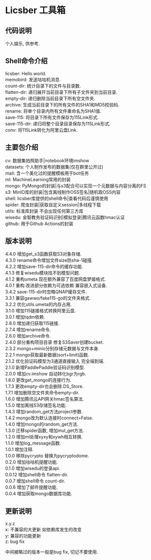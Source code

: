 # Licsber 工具箱

## 代码说明

个人娱乐, 供参考.

## Shell命令介绍

licsber: Hello world.  
memobird: 发送咕咕机消息.  
count-dir: 统计目录下的文件与目录数.  
flatten-dir: 递归展开当前目录下所有子文件夹到当前目录.  
empty-dir: 递归删除当前目录下所有空文件夹.    
archive: 生成当前目录下的所有文件的SHA1和MD5校验码.   
rename: 将单个目录内所有文件重命名为SHA1值.  
save-115: 将目录下所有文件保存为115Link形式.  
save-115-dir: 递归将整个目录目录保存为115Link形式.  
conv: 将115Link转化为阿里云盘Link.

## 主要包介绍

cv: 数据集拍照助手|notebook环境imshow  
datasets: 个人制作发布的数据集(仅在群里公开过)  
mail: 含一个美化过的提醒模板用于bot任务  
ml: MachineLearning常用的封装  
mongo: PyMongo的封装|与s3配合可以实现一个元数据与内容分离的FS  
s3: MinIO库的封装|包含离线制作OSS签名|随机取OSS内容  
shell: licsber库提供的shell命令|查看代码后谨慎使用  
spider: 爬虫封装|获取自定义session|多线程下载  
utils: 标准库封装 不会出现任何第三方库  
wisedu: 金智教务验证码识别|模拟登录|腾讯云函数hmac认证  
github: 用于Github Actions的封装

## 版本说明

4.4.0 增加get_s3函数获取S3对象存储.  
4.3.0 rename命令增加文件size防sha-1碰撞.  
4.2.2 增加save-115-dir命令的缓存功能.  
4.1.3 修复wisedu模块找不到模型问题.  
4.1.2 重构umeta 现在额外兼容了百度网盘梦姬格式.  
4.0.1 重构 改进部分依赖为可选依赖 兼容嵌入式设备.  
3.4.2 save-115-dir时忽略QNAP缓存文件.  
3.3.1 兼容gawwo/fake115-go的文件夹格式.  
3.2.2 优化utils.umeta的内存占用.  
3.1.0 增加115链接格式转换阿里云盘.  
3.0.1 增加tqdm依赖.  
2.8.0 增加递归获取115链接.  
2.7.4 增加rename命令.  
2.6.0 增加archive命令.  
2.4.0 部分重构项目目录 修复S3Saver创建bucket.  
2.3.2 mongo+minio分别存储元数据与文件本身.  
2.2.1 mongo获取最新数据(sort+limit)函数.  
2.1.2 优化验证码模型为3通道直接输入 完全端到端.  
2.1.0 新增PaddlePaddle验证码识别模型.  
2.0.0 增加cv.imshow 自动转化bgr为rgb.  
1.8.0 更改get_mongo的连接行为.  
1.7.3 更改empty-dir也会删除.DS_Store.  
1.7.1 增加删除空文件夹命令empty-dir.   
1.6.0 增加腾讯云API网关hmac签名算法.  
1.5.0 增加离线S3存储签名功能.  
1.4.3 增加random_get方法project参数.  
1.4.2 mongo改为默认连接时connect=False.  
1.4.0 增加mongo的random_get方法.  
1.3.0 迁移spider函数, 增加mul_get方法.  
1.2.0 增加ml处理xyxy和xywh相互转换.  
1.1.0 增加log_message函数.   
1.0.1 增加注释.  
1.0.0 移除pycrypto 替换为pycryptodome.  
0.2.0 增加咕咕机提醒功能.  
0.1.0 增加wisedu的登录api.  
0.0.12 增加shell命令 flatten-dir.  
0.0.7 增加shell命令 count-dir.  
0.0.6 增加了邮件提醒功能.  
0.0.4 增加获取mongo数据库功能.

## 更新说明

x.y.z  
x: 不兼容的大更新 如依赖库发生的改变  
y: 兼容的功能更新  
z: bug fix

中间被略过的版本一般是bug fix, 切记不要使用.  

